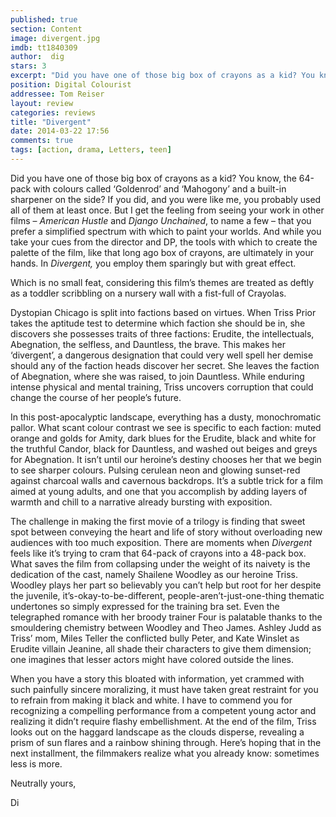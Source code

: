 ```yaml
---
published: true
section: Content
image: divergent.jpg
imdb: tt1840309
author:  dig
stars: 3
excerpt: "Did you have one of those big box of crayons as a kid? You know, the 64-pack with colours called Goldenrod and Mahogony and a built-in sharpener on the side?"
position: Digital Colourist
addressee: Tom Reiser
layout: review
categories: reviews
title: "Divergent"
date: 2014-03-22 17:56
comments: true
tags: [action, drama, Letters, teen]
---
```

<p class="Normal1">Did you have one of those big box of crayons as a kid? You know, the 64-pack with colours called &lsquo;Goldenrod&rsquo; and &lsquo;Mahogony&rsquo; and a built-in sharpener on the side? If you did, and you were like me, you probably used all of them at least once. But I get the feeling from seeing your work in other films &ndash; <em>American Hustle</em> and <em>Django Unchained</em>, to name a few &ndash; that you prefer a simplified spectrum with which to paint your worlds. And while you take your cues from the director and DP, the tools with which to create the palette of the film, like that long ago box of crayons, are ultimately in your hands. In <em>Divergent,</em> you employ them sparingly but with great effect.</p>
<p class="Normal1">Which is no small feat, considering this film&rsquo;s themes are treated as deftly as a toddler scribbling on a nursery wall with a fist-full of Crayolas.</p>
<p class="Normal1">Dystopian Chicago is split into factions based on virtues. When Triss Prior takes the aptitude test to determine which faction she should be in, she discovers she possesses traits of three factions: Erudite, the intellectuals, Abegnation, the selfless, and Dauntless, the brave. This makes her &lsquo;divergent&rsquo;, a dangerous designation that could very well spell her demise should any of the faction heads discover her secret. She leaves the faction of Abegnation, where she was raised, to join Dauntless. While enduring intense physical and mental training, Triss uncovers corruption that could change the course of her people&rsquo;s future.</p>
<p class="Normal1">In this post-apocalyptic landscape, everything has a dusty, monochromatic pallor. What scant colour contrast we see is specific to each faction: muted orange and golds for Amity, dark blues for the Erudite, black and white for the truthful Candor, black for Dauntless, and washed out beiges and greys for Abegnation. It isn&rsquo;t until our heroine&rsquo;s destiny chooses her that we begin to see sharper colours. Pulsing cerulean neon and glowing sunset-red against charcoal walls and cavernous backdrops. It&rsquo;s a subtle trick for a film aimed at young adults, and one that you accomplish by adding layers of warmth and chill to a narrative already bursting with exposition.&nbsp;</p>
<p class="Normal1">The challenge in making the first movie of a trilogy is finding that sweet spot between conveying the heart and life of story without overloading new audiences with too much exposition. There are moments when <em>Divergent</em> feels like it&rsquo;s trying to cram that 64-pack of crayons into a 48-pack box. What saves the film from collapsing under the weight of its naivety is the dedication of the cast, namely Shailene Woodley as our heroine Triss. Woodley plays her part so believably you can&rsquo;t help but root for her despite the juvenile, it&rsquo;s-okay-to-be-different, people-aren&rsquo;t-just-one-thing thematic undertones so simply expressed for the training bra set. Even the telegraphed romance with her broody trainer Four is palatable thanks to the smouldering chemistry between Woodley and Theo James. Ashley Judd as Triss&rsquo; mom, Miles Teller the conflicted bully Peter, and Kate Winslet as Erudite villain Jeanine, all shade their characters to give them dimension; one imagines that lesser actors might have colored outside the lines.&nbsp;</p>
<p class="Normal1">When you have a story this bloated with information, yet crammed with such painfully sincere moralizing, it must have taken great restraint for you to refrain from making it black and white. I have to commend you for recognizing a compelling performance from a competent young actor and realizing it didn&rsquo;t require flashy embellishment. At the end of the film, Triss looks out on the haggard landscape as the clouds disperse, revealing a prism of sun flares and a rainbow shining through. Here&rsquo;s hoping that in the next installment, the filmmakers realize what you already know: sometimes less is more.</p>
<p class="Normal1">Neutrally yours,</p>
<p class="Normal1">Di</p>